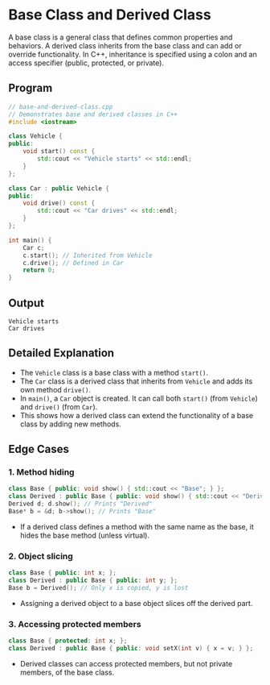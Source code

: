 # Base Class and Derived Class

A base class is a general class that defines common properties and behaviors. A derived class inherits from the base class and can add or override functionality. In C++, inheritance is specified using a colon and an access specifier (public, protected, or private). 

## Program

```cpp
// base-and-derived-class.cpp
// Demonstrates base and derived classes in C++
#include <iostream>

class Vehicle {
public:
    void start() const {
        std::cout << "Vehicle starts" << std::endl;
    }
};

class Car : public Vehicle {
public:
    void drive() const {
        std::cout << "Car drives" << std::endl;
    }
};

int main() {
    Car c;
    c.start(); // Inherited from Vehicle
    c.drive(); // Defined in Car
    return 0;
}
```

## Output

```
Vehicle starts
Car drives
```

## Detailed Explanation

- The `Vehicle` class is a base class with a method `start()`.
- The `Car` class is a derived class that inherits from `Vehicle` and adds its own method `drive()`.
- In `main()`, a `Car` object is created. It can call both `start()` (from `Vehicle`) and `drive()` (from `Car`).
- This shows how a derived class can extend the functionality of a base class by adding new methods. 

## Edge Cases

### 1. Method hiding
```cpp
class Base { public: void show() { std::cout << "Base"; } };
class Derived : public Base { public: void show() { std::cout << "Derived"; } };
Derived d; d.show(); // Prints "Derived"
Base* b = &d; b->show(); // Prints "Base"
```
- If a derived class defines a method with the same name as the base, it hides the base method (unless virtual).

### 2. Object slicing
```cpp
class Base { public: int x; };
class Derived : public Base { public: int y; };
Base b = Derived(); // Only x is copied, y is lost
```
- Assigning a derived object to a base object slices off the derived part.

### 3. Accessing protected members
```cpp
class Base { protected: int x; };
class Derived : public Base { public: void setX(int v) { x = v; } };
```
- Derived classes can access protected members, but not private members, of the base class. 